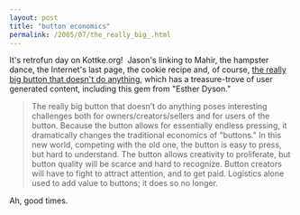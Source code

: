 ```yaml
---
layout: post
title: "button economics"
permalink: /2005/07/the_really_big_.html
---
```


It's retrofun day on Kottke.org!  Jason's linking to Mahir, the hampster dance, the Internet's last page, the cookie recipe and, of course, [the really big button that doesn't do anything](http://www.pixelscapes.com/spatulacity/button.htm "The Really Big Button That Doesn't Do Anything"), which has a treasure-trove of user generated content, including this gem from "Esther Dyson."

> The really big button that doesn’t do anything poses interesting challenges both for owners/creators/sellers and for users of the button. Because the button allows for essentially endless pressing, it dramatically changes the traditional economics of "buttons." In this new world, competing with the old one, the button is easy to press, but hard to understand. The button allows creativity to proliferate, but button quality will be scarce and hard to recognize. Button creators will have to fight to attract attention, and to get paid. Logistics alone used to add value to buttons; it does so no longer.

Ah, good times.